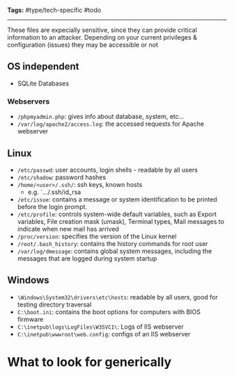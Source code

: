 **Tags:** #type/tech-specific #todo 

---
These files are expecially sensitive, since they can provide critical information to an attacker. Depending on your current privileges & configuration (issues) they may be accessible or not
## OS independent
- SQLite Databases
### Webservers
- `/phpmyadmin.php`: gives info about database, system, etc...
- `/var/log/apache2/access.log`: the accessed requests for Apache  webserver
## Linux
- `/etc/passwd`: user accounts, login shells - readable by all users
- `/etc/shadow`: password hashes
- `/home/<user>/.ssh/`: ssh keys, known hosts
	- e.g. `.../.ssh/id_rsa
- `/etc/issue`: contains a message or system identification to be printed before the login prompt. 
- `/etc/profile`: controls system-wide default variables, such as Export variables, File creation mask (umask), Terminal types, Mail messages to indicate when new mail has arrived
- `/proc/version`: specifies the version of the Linux kernel 
- `/root/.bash_history`: contains the history commands for root user 
- `/var/log/dmessage`: contains global system messages, including the messages that are logged during system startup 
## Windows
- `\Windows\System32\drivers\etc\hosts`: readable by all users, good for testing directory traversal
- `C:\boot.ini`: contains the boot options for computers with BIOS firmware
- `C:\inetpub\logs\LogFiles\W3SVC1\`: Logs of IIS webserver
- `C:\inetpub\wwwroot\web.config`: configs of an IIS webserver
# What to look for generically




